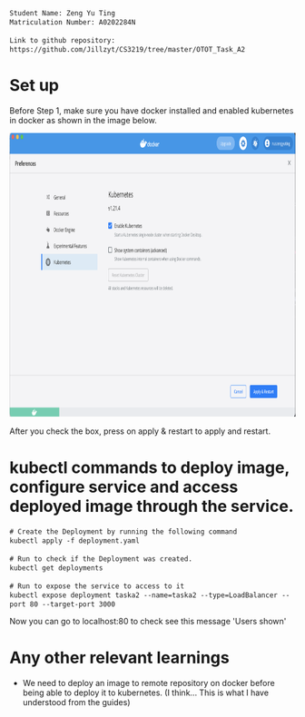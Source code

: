 ```
Student Name: Zeng Yu Ting
Matriculation Number: A0202284N

Link to github repository: https://github.com/Jillzyt/CS3219/tree/master/OTOT_Task_A2
```

# Set up 
Before Step 1, make sure you have docker installed and enabled kubernetes in docker as shown in the image below.

<img src="./images/dockerscreenshot.png" width="1000" height="500">
<br>

After you check the box, press on apply & restart to apply and restart.

# kubectl commands to deploy image, configure service and access deployed image through the service.

```
# Create the Deployment by running the following command
kubectl apply -f deployment.yaml

# Run to check if the Deployment was created.
kubectl get deployments

# Run to expose the service to access to it
kubectl expose deployment taska2 --name=taska2 --type=LoadBalancer --port 80 --target-port 3000
```

Now you can go to localhost:80 to check see this message 'Users shown'

# Any other relevant learnings
- We need to deploy an image to remote repository on docker before being able to deploy it to kubernetes. (I think... This is what I have understood from the guides)

